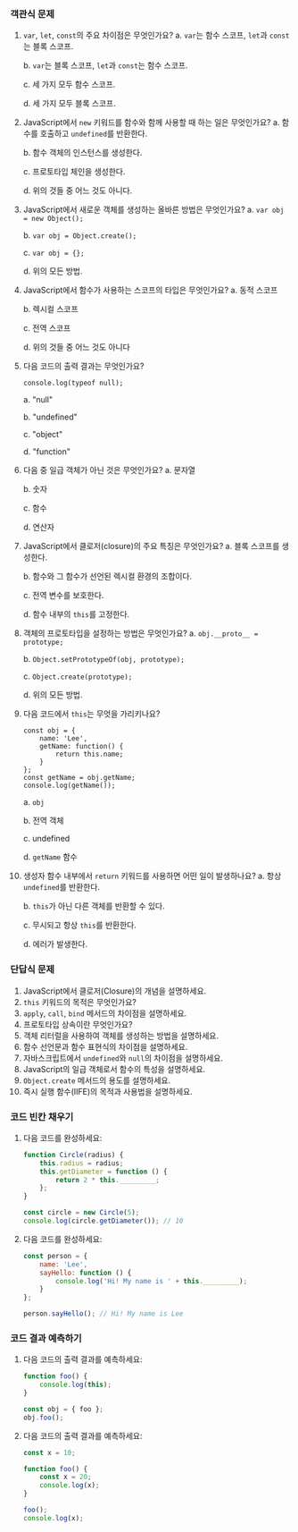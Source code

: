 ### 객관식 문제

1. `var`, `let`, `const`의 주요 차이점은 무엇인가요?
a. `var`는 함수 스코프, `let`과 `const`는 블록 스코프.
    
    b. `var`는 블록 스코프, `let`과 `const`는 함수 스코프.
    
    c. 세 가지 모두 함수 스코프.
    
    d. 세 가지 모두 블록 스코프.
    
2. JavaScript에서 `new` 키워드를 함수와 함께 사용할 때 하는 일은 무엇인가요?
a. 함수를 호출하고 `undefined`를 반환한다.
    
    b. 함수 객체의 인스턴스를 생성한다.
    
    c. 프로토타입 체인을 생성한다.
    
    d. 위의 것들 중 어느 것도 아니다.
    
3. JavaScript에서 새로운 객체를 생성하는 올바른 방법은 무엇인가요?
a. `var obj = new Object();`
    
    b. `var obj = Object.create();`
    
    c. `var obj = {};`
    
    d. 위의 모든 방법.
    
4. JavaScript에서 함수가 사용하는 스코프의 타입은 무엇인가요?
a. 동적 스코프
    
    b. 렉시컬 스코프
    
    c. 전역 스코프
    
    d. 위의 것들 중 어느 것도 아니다
    
5. 다음 코드의 출력 결과는 무엇인가요?
    
    ```
    console.log(typeof null);
    
    ```
    
    a. "null"
    
    b. "undefined"
    
    c. "object"
    
    d. "function"
    
6. 다음 중 일급 객체가 아닌 것은 무엇인가요?
a. 문자열
    
    b. 숫자
    
    c. 함수
    
    d. 연산자
    
7. JavaScript에서 클로저(closure)의 주요 특징은 무엇인가요?
a. 블록 스코프를 생성한다.
    
    b. 함수와 그 함수가 선언된 렉시컬 환경의 조합이다.
    
    c. 전역 변수를 보호한다.
    
    d. 함수 내부의 `this`를 고정한다.
    
8. 객체의 프로토타입을 설정하는 방법은 무엇인가요?
a. `obj.__proto__ = prototype;`
    
    b. `Object.setPrototypeOf(obj, prototype);`
    
    c. `Object.create(prototype);`
    
    d. 위의 모든 방법.
    
9. 다음 코드에서 `this`는 무엇을 가리키나요?
    
    ```
    const obj = {
        name: 'Lee',
        getName: function() {
            return this.name;
        }
    };
    const getName = obj.getName;
    console.log(getName());
    
    ```
    
    a. `obj`
    
    b. 전역 객체
    
    c. undefined
    
    d. `getName` 함수
    
10. 생성자 함수 내부에서 `return` 키워드를 사용하면 어떤 일이 발생하나요?
a. 항상 `undefined`를 반환한다.
    
    b. `this`가 아닌 다른 객체를 반환할 수 있다.
    
    c. 무시되고 항상 `this`를 반환한다.
    
    d. 에러가 발생한다.
    

### 단답식 문제

1. JavaScript에서 클로저(Closure)의 개념을 설명하세요.
2. `this` 키워드의 목적은 무엇인가요?
3. `apply`, `call`, `bind` 메서드의 차이점을 설명하세요.
4. 프로토타입 상속이란 무엇인가요?
5. 객체 리터럴을 사용하여 객체를 생성하는 방법을 설명하세요.
6. 함수 선언문과 함수 표현식의 차이점을 설명하세요.
7. 자바스크립트에서 `undefined`와 `null`의 차이점을 설명하세요.
8. JavaScript의 일급 객체로서 함수의 특성을 설명하세요.
9. `Object.create` 메서드의 용도를 설명하세요.
10. 즉시 실행 함수(IIFE)의 목적과 사용법을 설명하세요.

### 코드 빈칸 채우기

1. 다음 코드를 완성하세요:
    
    ```jsx
    function Circle(radius) {
        this.radius = radius;
        this.getDiameter = function () {
            return 2 * this._________;
        };
    }
    
    const circle = new Circle(5);
    console.log(circle.getDiameter()); // 10
    ```
    
2. 다음 코드를 완성하세요:
    
    ```jsx
    const person = {
        name: 'Lee',
        sayHello: function () {
            console.log('Hi! My name is ' + this._________);
        }
    };
    
    person.sayHello(); // Hi! My name is Lee
    ```
    

### 코드 결과 예측하기

1. 다음 코드의 출력 결과를 예측하세요:
    
    ```jsx
    function foo() {
        console.log(this);
    }
    
    const obj = { foo };
    obj.foo();
    ```
    
2. 다음 코드의 출력 결과를 예측하세요:
    
    ```jsx
    const x = 10;
    
    function foo() {
        const x = 20;
        console.log(x);
    }
    
    foo();
    console.log(x);
    ```